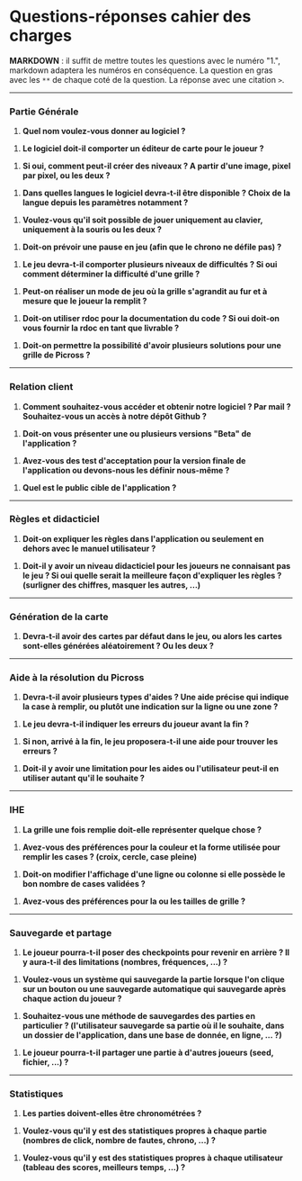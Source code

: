 # Questions-réponses cahier des charges

**MARKDOWN** : il suffit de mettre toutes les questions avec le numéro "1.", markdown adaptera les numéros en conséquence.
La question en gras avec les `**` de chaque coté de la question.
La réponse avec une citation `>`.

-----

### Partie Générale

1. **Quel nom voulez-vous donner au logiciel ?**
> 


1. **Le logiciel doit-il comporter un éditeur de carte pour le joueur ?**
> 



1. **Si oui, comment peut-il créer des niveaux ? A partir d'une image, pixel par pixel, ou les deux ?**
> 

1. **Dans quelles langues le logiciel devra-t-il être disponible ? Choix de la langue depuis les paramètres notamment ?**
>

1. **Voulez-vous qu'il soit possible de jouer uniquement au clavier, uniquement à la souris ou les deux ?**
>

1. **Doit-on prévoir une pause en jeu (afin que le chrono ne défile pas) ?**
>

1. **Le jeu devra-t-il comporter plusieurs niveaux de difficultés ? Si oui comment déterminer la difficulté d'une grille ?**
>

1. **Peut-on réaliser un mode de jeu où la grille s'agrandit au fur et à mesure que le joueur la remplit ?**
>

1. **Doit-on utiliser rdoc pour la documentation du code ? Si oui doit-on vous fournir la rdoc en tant que livrable ?**
>

1. **Doit-on permettre la possibilité d'avoir plusieurs solutions pour une grille de Picross ?**
>

-----

### Relation client

1. **Comment souhaitez-vous accéder et obtenir notre logiciel ? Par mail ? Souhaitez-vous un accès à notre dépôt Github ?**
>

1. **Doit-on vous présenter une ou plusieurs versions "Beta" de l'application ?**
>

1. **Avez-vous des test d'acceptation pour la version finale de l'application ou devons-nous les définir nous-même ?**
>

1. **Quel est le public cible de l'application ?**
>

-----

### Règles et didacticiel

1. **Doit-on expliquer les règles dans l'application ou seulement en dehors avec le manuel utilisateur ?**
>

1. **Doit-il y avoir un niveau didacticiel pour les joueurs ne connaisant pas le jeu ? Si oui quelle serait la meilleure façon d'expliquer les règles ? (surligner des chiffres, masquer les autres, ...)**
>

-----

### Génération de la carte

1. **Devra-t-il avoir des cartes par défaut dans le jeu, ou alors les cartes sont-elles générées aléatoirement ? Ou les deux ?**
>

-----

### Aide à la résolution du Picross

1. **Devra-t-il avoir plusieurs types d'aides ? Une aide précise qui indique la case à remplir, ou plutôt une indication sur la ligne ou une zone ?**
>

1. **Le jeu devra-t-il indiquer les erreurs du joueur avant la fin ?**
>

1. **Si non, arrivé à la fin, le jeu proposera-t-il une aide pour trouver les erreurs ?**
>

1.  **Doit-il y avoir une limitation pour les aides ou l'utilisateur peut-il en utiliser autant qu'il le souhaite ?**
>

-----

### IHE

1. **La grille une fois remplie doit-elle représenter quelque chose ?**
>

1. **Avez-vous des préférences pour la couleur et la forme utilisée pour remplir les cases ? (croix, cercle, case pleine)**
>

1. **Doit-on modifier l'affichage d'une ligne ou colonne si elle possède le bon nombre de cases validées ?**
>

1. **Avez-vous des préférences pour la ou les tailles de grille ?**
>

-----

### Sauvegarde et partage


1. **Le joueur pourra-t-il poser des checkpoints pour revenir en arrière ? Il y aura-t-il des limitations (nombres, fréquences, ...) ?**
>

1. **Voulez-vous un système qui sauvegarde la partie lorsque l'on clique sur un bouton ou une sauvegarde automatique qui sauvegarde après chaque action du joueur ?**
>

1. **Souhaitez-vous une méthode de sauvegardes des parties en particulier ? (l'utilisateur sauvegarde sa partie où il le souhaite, dans un dossier de l'application, dans une base de donnée, en ligne, ... ?)**
>

1. **Le joueur pourra-t-il partager une partie à d'autres joueurs (seed, fichier, ...) ?**
>

-----

### Statistiques

1. **Les parties doivent-elles être chronométrées ?**
> 

1. **Voulez-vous qu'il y est des statistiques propres à chaque partie (nombres de click, nombre de fautes, chrono, ...) ?**
>

1. **Voulez-vous qu'il y est des statistiques propres à chaque utilisateur (tableau des scores, meilleurs temps, ...) ?**
>

